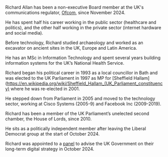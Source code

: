 Richard Allan has been a non-executive Board member at the UK's communications regulator, [Ofcom](https://www.ofcom.org.uk/about-ofcom/structure-and-leadership/ofcom-board), since November 2024.

He has spent half his career working in the public sector (healthcare and politics), and the other half working in the private sector (internet hardware and social media).

Before technology, Richard studied archaeology and worked as an excavator on ancient sites in the UK, Europe and Latin America.

He has an MSc in Information Technology and spent several years building information systems for the UK’s National Health Service.

Richard began his political career in 1993 as a local councillor in Bath and was elected to the UK Parliament in 1997 as MP for [Sheffield Hallam](https://en.wikipedia.org/wiki/Sheffield_Hallam_(UK_Parliament_constituency) where he was re-elected in 2001.

He stepped down from Parliament in 2005 and moved to the technology sector, working at Cisco Systems (2005-9) and Facebook Inc (2009-2019).

Richard has been a member of the UK Parliament’s unelected second chamber, the House of Lords, since 2010.

He sits as a politically independent member after leaving the Liberal Democrat group at the start of October 2024.

Richard was appointed to a [panel](https://www.gov.uk/government/news/tech-experts-to-shape-government-digital-vision-to-drive-innovation-and-boost-public-services) to advise the UK Government on their long-term digital strategy in October 2024.
